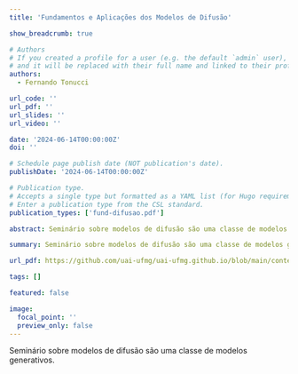 ```yaml
---
title: 'Fundamentos e Aplicações dos Modelos de Difusão'

show_breadcrumb: true

# Authors
# If you created a profile for a user (e.g. the default `admin` user), write the username (folder name) here
# and it will be replaced with their full name and linked to their profile.
authors:
  - Fernando Tonucci

url_code: ''
url_pdf: ''
url_slides: ''
url_video: ''

date: '2024-06-14T00:00:00Z'
doi: ''

# Schedule page publish date (NOT publication's date).
publishDate: '2024-06-14T00:00:00Z'

# Publication type.
# Accepts a single type but formatted as a YAML list (for Hugo requirements).
# Enter a publication type from the CSL standard.
publication_types: ['fund-difusao.pdf']

abstract: Seminário sobre modelos de difusão são uma classe de modelos generativos.

summary: Seminário sobre modelos de difusão são uma classe de modelos generativos.

url_pdf: https://github.com/uai-ufmg/uai-ufmg.github.io/blob/main/content/seminars/FundamentosModelosDeDifusao/fund-difusao.pdf

tags: []

featured: false

image:
  focal_point: ''
  preview_only: false
---
```


<p>Seminário sobre modelos de difusão são uma classe de modelos generativos.</p>
